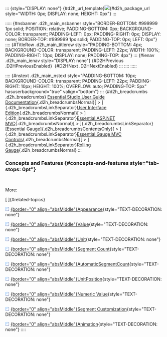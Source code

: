 ::: {style="DISPLAY: none"}
[](ms-xhelp:///?Id=d2h_url_template){#d2h_url_template}![](!package_url!){#d2h_package_url style="WIDTH: 0px; DISPLAY: none; HEIGHT: 0px"}
:::

::::: {#nsbanner .d2h_main_nsbanner style="BORDER-BOTTOM: #999999 1px solid; POSITION: relative; PADDING-BOTTOM: 0px; BACKGROUND-COLOR: transparent; PADDING-LEFT: 0px; PADDING-RIGHT: 0px; DISPLAY: none; BORDER-TOP: #999999 1px solid; PADDING-TOP: 0px; LEFT: 0px"}
:::: {#TitleRow .d2h_main_titlerow style="PADDING-BOTTOM: 4px; BACKGROUND-COLOR: transparent; PADDING-LEFT: 22px; WIDTH: 100%; PADDING-RIGHT: 10px; DISPLAY: none; PADDING-TOP: 4px"}
::: {#ienav .d2h_main_ienav style="DISPLAY: none"}
[](ms-xhelp:///?Id=77be3aaa-8ecd-4a6e-96a2-088ea8d6765f){#D2HPrevious .D2HPreviousEnabled}  [](ms-xhelp:///?Id=e515e392-bb04-4ea0-87c3-fcdbcfa77477){#D2HNext .D2HNextEnabled}
:::
::::
:::::

:::: {#nstext .d2h_main_nstext style="PADDING-BOTTOM: 10px; BACKGROUND-COLOR: transparent; PADDING-LEFT: 22px; PADDING-RIGHT: 10px; HEIGHT: 100%; OVERFLOW: auto; PADDING-TOP: 5px" hasuserbackground="true" valign="bottom"}
::: {#d2h_breadcrumbs .d2h_breadcrumbs}
[Essential Studio User Guide Documentation](ms-xhelp:///?Id=12457748-09e3-4d74-a240-8e049cedf030){.d2h_breadcrumbsNormal}[ \> ]{.d2h_breadcrumbsLinkSeparator}[User Interface Edition](ms-xhelp:///?Id=c29296b7-531c-413b-a0ec-488ca1f7f669){.d2h_breadcrumbsNormal}[ \> ]{.d2h_breadcrumbsLinkSeparator}[Essential ASP.NET MVC](ms-xhelp:///?Id=4b14e7d1-65c4-4f67-b1aa-2c37709905a5){.d2h_breadcrumbsNormal}[ \> ]{.d2h_breadcrumbsLinkSeparator}[Essential Gauge]{.d2h_breadcrumbsContentsOnly}[ \> ]{.d2h_breadcrumbsLinkSeparator}[Essential Gauge MVC Controls](ms-xhelp:///?Id=40e49273-50bb-4d67-8631-7592d9b36828){.d2h_breadcrumbsNormal}[ \> ]{.d2h_breadcrumbsLinkSeparator}[Rolling Gauge](ms-xhelp:///?Id=8d73f933-1bb9-461c-b58e-cc659e50d010){.d2h_breadcrumbsNormal}
:::

### Concepts and Features {#concepts-and-features style="tab-stops: 0pt"}

 

More:

[ ]{#related-topics}

[![](button.gif){border="0" align="absMiddle"}Appearance](ms-xhelp:///?Id=649b76da-5053-4162-b0c6-f22ae2d2d48c){style="TEXT-DECORATION: none"}

[![](button.gif){border="0" align="absMiddle"}Value](ms-xhelp:///?Id=e238735d-b725-4769-9aea-e2271cc0df6d){style="TEXT-DECORATION: none"}

[![](button.gif){border="0" align="absMiddle"}Unit](ms-xhelp:///?Id=a408610e-dcf6-4968-91ea-358cd9b1f576){style="TEXT-DECORATION: none"}

[![](button.gif){border="0" align="absMiddle"}Segment Count](ms-xhelp:///?Id=ad9f0b89-ddb4-4817-b796-7325f790ce9a){style="TEXT-DECORATION: none"}

[![](button.gif){border="0" align="absMiddle"}AutomaticSegmentCount](ms-xhelp:///?Id=85c189c3-6a7e-4afe-95bb-bb9989033507){style="TEXT-DECORATION: none"}

[![](button.gif){border="0" align="absMiddle"}UnitPosition](ms-xhelp:///?Id=25c21bc8-ce1d-47ed-bc91-656be5a3d077){style="TEXT-DECORATION: none"}

[![](button.gif){border="0" align="absMiddle"}Numeric Value](ms-xhelp:///?Id=481bae3f-d3d5-4e16-9c77-621717a8b908){style="TEXT-DECORATION: none"}

[![](button.gif){border="0" align="absMiddle"}Segment Customization](ms-xhelp:///?Id=af7d3452-3bd1-4b6b-9f0e-c2f7b172dc69){style="TEXT-DECORATION: none"}

[![](button.gif){border="0" align="absMiddle"}Animation](ms-xhelp:///?Id=601b9095-7715-4f32-88ff-36c1a1abd0b0){style="TEXT-DECORATION: none"}
::::
